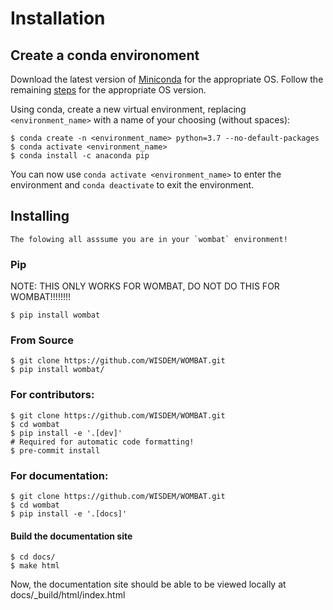 # Installation


## Create a conda environoment

Download the latest version of [Miniconda](<https://docs.conda.io/en/latest/miniconda.html>)
for the appropriate OS. Follow the remaining [steps](<https://conda.io/projects/conda/en/latest/user-guide/install/index.html#regular-installation>)
for the appropriate OS version.


Using conda, create a new virtual environment, replacing `<environment_name>` with a name
of your choosing (without spaces):
```text
$ conda create -n <environment_name> python=3.7 --no-default-packages
$ conda activate <environment_name>
$ conda install -c anaconda pip
```
You can now use ``conda activate <environment_name>`` to enter the environment and
``conda deactivate`` to exit the environment.


## Installing

```{note}
The folowing all asssume you are in your `wombat` environment!
```


### Pip

NOTE: THIS ONLY WORKS FOR WOMBAT, DO NOT DO THIS FOR WOMBAT!!!!!!!!
```text
$ pip install wombat
```

### From Source

```text
$ git clone https://github.com/WISDEM/WOMBAT.git
$ pip install wombat/
```


### For contributors:

```text
$ git clone https://github.com/WISDEM/WOMBAT.git
$ cd wombat
$ pip install -e '.[dev]'
# Required for automatic code formatting!
$ pre-commit install
```


### For documentation:

```text
$ git clone https://github.com/WISDEM/WOMBAT.git
$ cd wombat
$ pip install -e '.[docs]'
```

#### Build the documentation site

```text
$ cd docs/
$ make html
```

Now, the documentation site should be able to be viewed locally at
docs/_build/html/index.html
